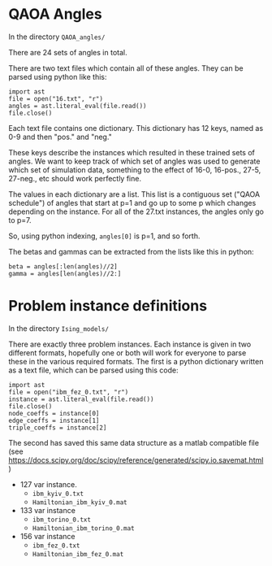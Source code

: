 # QAOA Angles

In the directory `QAOA_angles/`

There are 24 sets of angles in total. 

There are two text files which contain all of these angles. They can be parsed using python like this:

```
import ast
file = open("16.txt", "r")
angles = ast.literal_eval(file.read())
file.close()
```

Each text file contains one dictionary. This dictionary has 12 keys, named as 0-9 and then "pos." and "neg."

These keys describe the instances which resulted in these trained sets of angles. We want to keep track of which set of angles was used to generate which set of simulation data,
something to the effect of 16-0, 16-pos., 27-5, 27-neg., etc should work perfectly fine. 

The values in each dictionary are a list. This list is a contiguous set ("QAOA schedule") of angles that start at p=1 and go up to some p which changes depending on the instance. For all of the 27.txt instances, the angles only go to p=7. 

So, using python indexing, `angles[0]` is p=1, and so forth. 

The betas and gammas can be extracted from the lists like this in python:
```
beta = angles[:len(angles)//2]
gamma = angles[len(angles)//2:]
```


# Problem instance definitions

In the directory `Ising_models/`

There are exactly three problem instances. 
Each instance is given in two different formats, hopefully one or both will work for everyone to parse these in the various required formats. 
The first is a python dictionary written as a text file, which can be parsed using this code:

```
import ast
file = open("ibm_fez_0.txt", "r")
instance = ast.literal_eval(file.read())
file.close()
node_coeffs = instance[0]
edge_coeffs = instance[1]
triple_coeffs = instance[2]
```

The second has saved this same data structure as a matlab compatible file (see https://docs.scipy.org/doc/scipy/reference/generated/scipy.io.savemat.html)

- 127 var instance.
	- `ibm_kyiv_0.txt`
	- `Hamiltonian_ibm_kyiv_0.mat`
- 133 var instance
	- `ibm_torino_0.txt`
	- `Hamiltonian_ibm_torino_0.mat`
- 156 var instance
	- `ibm_fez_0.txt`
	- `Hamiltonian_ibm_fez_0.mat`
